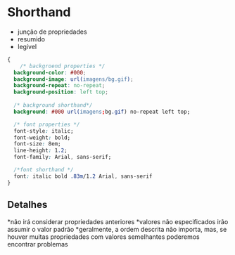 # Shorthand

* junção de propriedades 
* resumido 
* legível 

```css
{
    /* backgroend properties */
  background-color: #000;
  background-image: url(imagens/bg.gif);
  background-repeat: no-repeat;
  background-position: left top;
  
  /* background shorthand*/
  background: #000 url(imagens;bg.gif) no-repeat left top;

  /* font properties */
  font-style: italic;
  font-weight: bold;
  font-size: 8em;
  line-height: 1.2;
  font-family: Arial, sans-serif;

  /*font shorthand */
  font: italic bold .83m/1.2 Arial, sans-serif
}

```

## Detalhes 

*não irá considerar propriedades anteriores 
*valores não especificados irão assumir o valor padrão
*geralmente, a ordem descrita não importa, mas, se houver muitas propriedades
com valores semelhantes poderemos encontrar problemas

